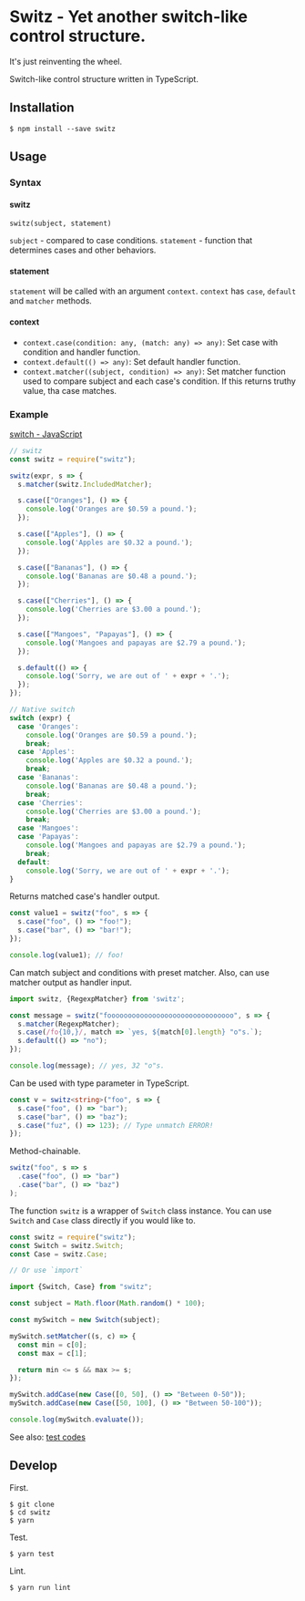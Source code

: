 # Switz - Yet another switch-like control structure.

It's just reinventing the wheel.

Switch-like control structure written in TypeScript.

## Installation

```
$ npm install --save switz
```

## Usage

### Syntax

#### switz

```
switz(subject, statement)
```

`subject` - compared to case conditions.
`statement` - function that determines cases and other behaviors.

#### statement

`statement` will be called with an argument `context`. `context` has `case`, `default` and `matcher` methods.

#### context

- `context.case(condition: any, (match: any) => any)`: Set case with condition and handler function.
- `context.default(() => any)`: Set default handler function.
- `context.matcher((subject, condition) => any)`: Set matcher function used to compare subject and each case's condition. If this returns truthy value, tha case matches.

### Example

[switch - JavaScript](https://developer.mozilla.org/en/docs/Web/JavaScript/Reference/Statements/switch)

```javascript
// switz
const switz = require("switz");

switz(expr, s => {
  s.matcher(switz.IncludedMatcher);

  s.case(["Oranges"], () => {
    console.log('Oranges are $0.59 a pound.');
  });

  s.case(["Apples"], () => {
    console.log('Apples are $0.32 a pound.');
  });

  s.case(["Bananas"], () => {
    console.log('Bananas are $0.48 a pound.');
  });

  s.case(["Cherries"], () => {
    console.log('Cherries are $3.00 a pound.');
  });

  s.case(["Mangoes", "Papayas"], () => {
    console.log('Mangoes and papayas are $2.79 a pound.');
  });

  s.default(() => {
    console.log('Sorry, we are out of ' + expr + '.');
  });
});

// Native switch
switch (expr) {
  case 'Oranges':
    console.log('Oranges are $0.59 a pound.');
    break;
  case 'Apples':
    console.log('Apples are $0.32 a pound.');
    break;
  case 'Bananas':
    console.log('Bananas are $0.48 a pound.');
    break;
  case 'Cherries':
    console.log('Cherries are $3.00 a pound.');
    break;
  case 'Mangoes':
  case 'Papayas':
    console.log('Mangoes and papayas are $2.79 a pound.');
    break;
  default:
    console.log('Sorry, we are out of ' + expr + '.');
}
```

Returns matched case's handler output.

```javascript
const value1 = switz("foo", s => {
  s.case("foo", () => "foo!");
  s.case("bar", () => "bar!");
});

console.log(value1); // foo!
```

Can match subject and conditions with preset matcher. Also, can use matcher output as handler input.

```javascript
import switz, {RegexpMatcher} from 'switz';

const message = switz("fooooooooooooooooooooooooooooooo", s => {
  s.matcher(RegexpMatcher);
  s.case(/fo{10,}/, match => `yes, ${match[0].length} "o"s.`);
  s.default(() => "no");
});

console.log(message); // yes, 32 "o"s.
```

Can be used with type parameter in TypeScript.

```typescript
const v = switz<string>("foo", s => {
  s.case("foo", () => "bar");
  s.case("bar", () => "baz");
  s.case("fuz", () => 123); // Type unmatch ERROR!
});
```

Method-chainable.

```javascript
switz("foo", s => s
  .case("foo", () => "bar")
  .case("bar", () => "baz")
);
```

The function `switz` is a wrapper of `Switch` class instance. You can use `Switch` and `Case` class directly if you would like to.

```javascript
const switz = require("switz");
const Switch = switz.Switch;
const Case = switz.Case;

// Or use `import`

import {Switch, Case} from "switz";

const subject = Math.floor(Math.random() * 100);

const mySwitch = new Switch(subject);

mySwitch.setMatcher((s, c) => {
  const min = c[0];
  const max = c[1];

  return min <= s && max >= s;
});

mySwitch.addCase(new Case([0, 50], () => "Between 0-50"));
mySwitch.addCase(new Case([50, 100], () => "Between 50-100"));

console.log(mySwitch.evaluate());
```

See also: [test codes](https://github.com/y13i/switz/tree/master/test)

## Develop

First.

```
$ git clone
$ cd switz
$ yarn
```

Test.

```
$ yarn test
```

Lint.

```
$ yarn run lint
```

